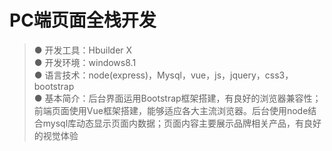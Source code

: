 # PC端页面全栈开发

> ● 开发工具：Hbuilder X  
● 开发环境：windows8.1  
● 语言技术：node(express)，Mysql，vue，js，jquery，css3，bootstrap  
● 基本简介：后台界面运用Bootstrap框架搭建，有良好的浏览器兼容性；前端页面使用Vue框架搭建，能够适应各大主流浏览器。后台使用node结合mysql库动态显示页面内数据；页面内容主要展示品牌相关产品，有良好的视觉体验  

